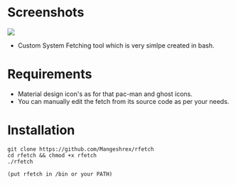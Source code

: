 
# Screenshots
<img src="https://raw.githubusercontent.com/siduck76/rfetch/main/screenshots/1.png">

- Custom System Fetching tool which is very simlpe created in bash. 

# Requirements 
- Material design icon's as for that pac-man and ghost icons. 
- You can manually edit the fetch from its source code as per your needs. 

# Installation 

 ```
 git clone https://github.com/Mangeshrex/rfetch
 cd rfetch && chmod +x rfetch
 ./rfetch

 (put rfetch in /bin or your PATH)

 ```

